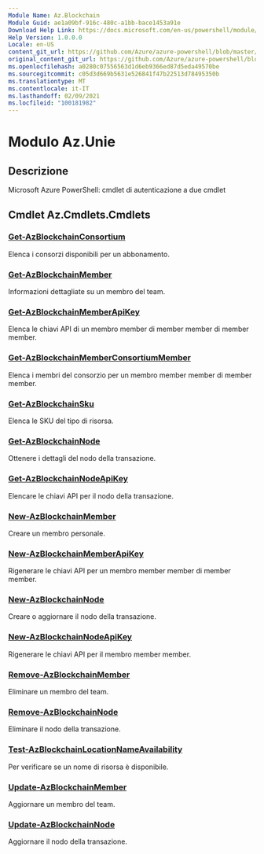 ```yaml
---
Module Name: Az.Blockchain
Module Guid: ae1a09bf-916c-480c-a1bb-bace1453a91e
Download Help Link: https://docs.microsoft.com/en-us/powershell/module/az.blockchain
Help Version: 1.0.0.0
Locale: en-US
content_git_url: https://github.com/Azure/azure-powershell/blob/master/src/Blockchain/help/Az.Blockchain.md
original_content_git_url: https://github.com/Azure/azure-powershell/blob/master/src/Blockchain/help/Az.Blockchain.md
ms.openlocfilehash: a0280c07556563d1d6eb9366ed87d5eda49570be
ms.sourcegitcommit: c05d3d669b5631e526841f47b22513d78495350b
ms.translationtype: MT
ms.contentlocale: it-IT
ms.lasthandoff: 02/09/2021
ms.locfileid: "100181982"
---
```

# Modulo Az.Unie
## Descrizione
Microsoft Azure PowerShell: cmdlet di autenticazione a due cmdlet

## Cmdlet Az.Cmdlets.Cmdlets
### [Get-AzBlockchainConsortium](Get-AzBlockchainConsortium.md)
Elenca i consorzi disponibili per un abbonamento.

### [Get-AzBlockchainMember](Get-AzBlockchainMember.md)
Informazioni dettagliate su un membro del team.

### [Get-AzBlockchainMemberApiKey](Get-AzBlockchainMemberApiKey.md)
Elenca le chiavi API di un membro member di member member di member member.

### [Get-AzBlockchainMemberConsortiumMember](Get-AzBlockchainMemberConsortiumMember.md)
Elenca i membri del consorzio per un membro member member di member member.

### [Get-AzBlockchainSku](Get-AzBlockchainSku.md)
Elenca le SKU del tipo di risorsa.

### [Get-AzBlockchainNode](Get-AzBlockchainTransactionNode.md)
Ottenere i dettagli del nodo della transazione.

### [Get-AzBlockchainNodeApiKey](Get-AzBlockchainTransactionNodeApiKey.md)
Elencare le chiavi API per il nodo della transazione.

### [New-AzBlockchainMember](New-AzBlockchainMember.md)
Creare un membro personale.

### [New-AzBlockchainMemberApiKey](New-AzBlockchainMemberApiKey.md)
Rigenerare le chiavi API per un membro member member di member member.

### [New-AzBlockchainNode](New-AzBlockchainTransactionNode.md)
Creare o aggiornare il nodo della transazione.

### [New-AzBlockchainNodeApiKey](New-AzBlockchainTransactionNodeApiKey.md)
Rigenerare le chiavi API per il membro member member.

### [Remove-AzBlockchainMember](Remove-AzBlockchainMember.md)
Eliminare un membro del team.

### [Remove-AzBlockchainNode](Remove-AzBlockchainTransactionNode.md)
Eliminare il nodo della transazione.

### [Test-AzBlockchainLocationNameAvailability](Test-AzBlockchainLocationNameAvailability.md)
Per verificare se un nome di risorsa è disponibile.

### [Update-AzBlockchainMember](Update-AzBlockchainMember.md)
Aggiornare un membro del team.

### [Update-AzBlockchainNode](Update-AzBlockchainTransactionNode.md)
Aggiornare il nodo della transazione.

